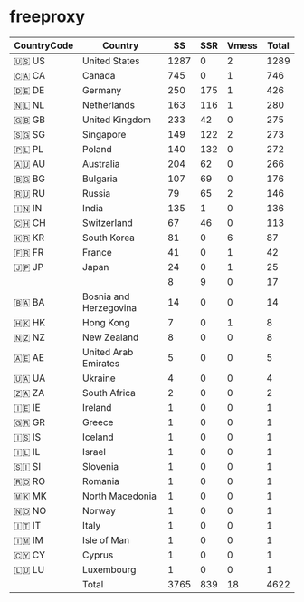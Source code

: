 # freeproxy

|CountryCode|Country|SS|SSR|Vmess|Total|
|  ----  | ----  |  ----  | ----  |  ----  | ----  |
|🇺🇸 US|United States|1287|0|2|1289|
|🇨🇦 CA|Canada|745|0|1|746|
|🇩🇪 DE|Germany|250|175|1|426|
|🇳🇱 NL|Netherlands|163|116|1|280|
|🇬🇧 GB|United Kingdom|233|42|0|275|
|🇸🇬 SG|Singapore|149|122|2|273|
|🇵🇱 PL|Poland|140|132|0|272|
|🇦🇺 AU|Australia|204|62|0|266|
|🇧🇬 BG|Bulgaria|107|69|0|176|
|🇷🇺 RU|Russia|79|65|2|146|
|🇮🇳 IN|India|135|1|0|136|
|🇨🇭 CH|Switzerland|67|46|0|113|
|🇰🇷 KR|South Korea|81|0|6|87|
|🇫🇷 FR|France|41|0|1|42|
|🇯🇵 JP|Japan|24|0|1|25|
| ||8|9|0|17|
|🇧🇦 BA|Bosnia and Herzegovina|14|0|0|14|
|🇭🇰 HK|Hong Kong|7|0|1|8|
|🇳🇿 NZ|New Zealand|8|0|0|8|
|🇦🇪 AE|United Arab Emirates|5|0|0|5|
|🇺🇦 UA|Ukraine|4|0|0|4|
|🇿🇦 ZA|South Africa|2|0|0|2|
|🇮🇪 IE|Ireland|1|0|0|1|
|🇬🇷 GR|Greece|1|0|0|1|
|🇮🇸 IS|Iceland|1|0|0|1|
|🇮🇱 IL|Israel|1|0|0|1|
|🇸🇮 SI|Slovenia|1|0|0|1|
|🇷🇴 RO|Romania|1|0|0|1|
|🇲🇰 MK|North Macedonia|1|0|0|1|
|🇳🇴 NO|Norway|1|0|0|1|
|🇮🇹 IT|Italy|1|0|0|1|
|🇮🇲 IM|Isle of Man|1|0|0|1|
|🇨🇾 CY|Cyprus|1|0|0|1|
|🇱🇺 LU|Luxembourg|1|0|0|1|
||Total|3765|839|18|4622|
